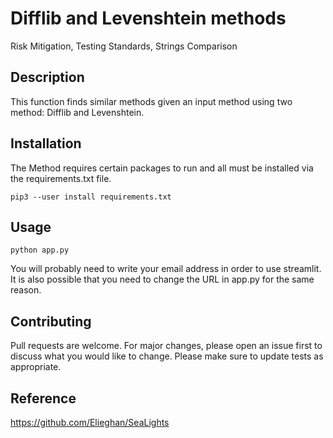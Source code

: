# Difflib and Levenshtein methods
Risk Mitigation, Testing Standards, Strings Comparison


## Description

This function finds similar methods given an input method using two method: Difflib and Levenshtein.


## Installation

The Method requires certain packages to run and all must be installed via the requirements.txt file.

`pip3 --user install requirements.txt`


## Usage

```terminal
python app.py 
```

You will probably need to write your email address in order to use streamlit.
It is also possible that you need to change the URL in app.py for the same reason.


## Contributing

Pull requests are welcome. For major changes, please open an issue first to discuss what you would like to change.
Please make sure to update tests as appropriate.

## Reference

https://github.com/Elieghan/SeaLights
